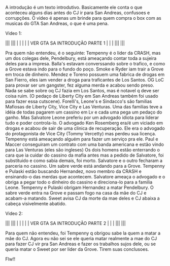 A introdução é um texto introdutivo.
Basicamente ele conta o que aconteceu alguns dias antes do CJ ir para San Andreas, confusoes e corrupções.
O video é apenas um brinde para quem compra o box com as musicas do GTA San Andreas, o que é uma pena.

Video 1:

|||                                |||
|                                    |
|                                    |
|    VER GTA SA INTRODUÇÃO PARTE 1   |
|                                    |
|||                                |||

Pra quem não entendeu, é o seguinte:
Tempenny é o lider da CRASH, mas um dos colegas dele, Pendelbury, está ameaçando contar toda a sujeira deles para a impresa.
Balla's estavam converssando sobre o trafico, e como a Grove estava indo para o fundo do poço.
Smoke e Ryder iam trair a Grove em troca de dinheiro.
Mendez e Toreno possuem uma fabrica de drogas em San Fierro, eles iam vender a droga para traficantes de Los Santos.
OG LoC para provar ser um gangster, fez alguma merda e acabou sendo preso.
Nada se sabe sobre oq CJ fazia em Los Santos, mas é notavel q deve ser coisa ruim. (O pedaço de Liberty City em San Andreas também foi usado para fazer essa cutscene).
Forelli's, Leone's e Sindacco's são familias Mafiosas de Liberty City, Vice City e Las Venturas. Uma das familias teve a idéia de todas pagarem um cassino em Lv e cada uma pega um pedaço do ganho. Mas Salvatore Leone preferiu por um advogado idiota para liderar tudo e poder controla-lo.
O advogado Ken Rosemberg era/é um viciado em drogas e acabou de sair de uma clinica de recuperação. Ele era o advogado do protagonista de Vice City (Tommy Vercetty) mas perdeu sua licença.
Tempenny está ameaçando alguém para fazer um serviço pra ele.
Paul e Maccer conseguiram um contrato com uma banda americana e estão vindo para Las Venturas (eles são ingleses)
Os dois homens estão enterrando o cara que ia cuidar do cassino da mafia antes mas a pedido de Salvatore, foi substituido e como sabia demais, foi morto.
Salvatore e o outro fecharam a parceria no cassino.
Um sabre verde está andando para a Grove.
Tempenny e Pulaski estão buscando Hernandez, novo membro da CRASH e ensinando-o das merdas que acontecem.
Salvatore ameaça o advogado e o obriga a pegar todo o dinheiro do cassino e direciona-lo para a familia Leone.
Tempenny e Pulaski obrigam Hernandez a matar Pendelbury.
O sabre verde entra na Grove e passam fogo na casa da mãe do CJ e acabam-a matando.
Sweet avisa CJ da morte da mae deles e CJ abaixa a cabeça visivelmente abatido.

Video 2:

|||                                |||
|                                    |
|                                    |
|    VER GTA SA INTRODUÇÃO PARTE 2   |
|                                    |
|||                                ||| 

Para quem não entendeu, foi Tempenny q obrigou sabe la quem a matar a mãe do CJ.
Agora eu não sei se ele queria matar realmente a mae do CJ para fazer CJ vir pra San Andreas e fazer os trabalhos sujos dele, ou se queria matar o Sweet por ser lider da Grove.
Tirem suas conclusoes.

Flw!!